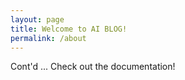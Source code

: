 ```yaml
---
layout: page
title: Welcome to AI BLOG!
permalink: /about
---
```


Cont'd ...
Check out the documentation!

